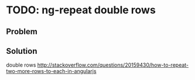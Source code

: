 # TODO: ng-repeat double rows

## Problem

## Solution


double rows
http://stackoverflow.com/questions/20159430/how-to-repeat-two-more-rows-to-each-in-angularjs